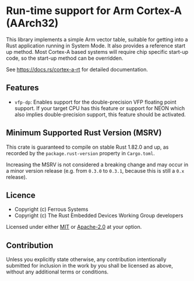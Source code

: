 # Run-time support for Arm Cortex-A (AArch32)

This library implements a simple Arm vector table, suitable for getting into a
Rust application running in System Mode. It also provides a reference start
up method. Most Cortex-A based systems will require chip specific start-up
code, so the start-up method can be overridden.

See <https://docs.rs/cortex-a-rt> for detailed documentation.

## Features

- `vfp-dp`: Enables support for the double-precision VFP floating point support. If your target
  CPU has this feature or support for NEON which also implies double-precision support, this
  feature should be activated.

## Minimum Supported Rust Version (MSRV)

This crate is guaranteed to compile on stable Rust 1.82.0 and up, as recorded
by the `package.rust-version` property in `Cargo.toml`.

Increasing the MSRV is not considered a breaking change and may occur in a
minor version release (e.g. from `0.3.0` to `0.3.1`, because this is still a
`0.x` release).

## Licence

* Copyright (c) Ferrous Systems
* Copyright (c) The Rust Embedded Devices Working Group developers

Licensed under either [MIT](./LICENSE-MIT) or [Apache-2.0](./LICENSE-APACHE) at
your option.

## Contribution

Unless you explicitly state otherwise, any contribution intentionally submitted
for inclusion in the work by you shall be licensed as above, without any
additional terms or conditions.
